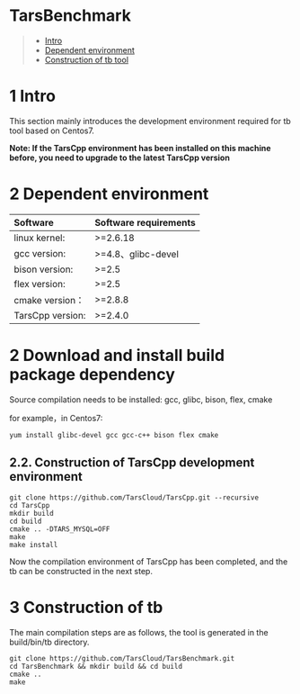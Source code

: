 # TarsBenchmark
> * [Intro](#chapter-1)
> * [Dependent environment](#chapter-2)
> * [Construction of tb tool](#chapter-3)


# 1 <a id="chapter-1"></a>Intro

This section mainly introduces the development environment required for tb tool based on Centos7.

**Note: If the TarsCpp environment has been installed on this machine before, you need to upgrade to the latest TarsCpp version**

# 2 <a id="chapter-2"></a>Dependent environment

| Software | Software requirements |
| :--- | :--- |
| linux kernel:   | >=2.6.18 |
| gcc version:    | >=4.8、glibc-devel |
| bison version:  | >=2.5|
| flex version:   | >=2.5   |
| cmake version： | >=2.8.8|
| TarsCpp version: | >=2.4.0|

# 2 <a id="chapter-2"></a>Download and install build package dependency


Source compilation needs to be installed: gcc, glibc, bison, flex, cmake

for example，in Centos7:
```
yum install glibc-devel gcc gcc-c++ bison flex cmake
```

## 2.2. Construction of TarsCpp development environment

```text
git clone https://github.com/TarsCloud/TarsCpp.git --recursive
cd TarsCpp
mkdir build
cd build
cmake .. -DTARS_MYSQL=OFF
make
make install
```

Now the compilation environment of TarsCpp has been completed, and the tb can be constructed in the next step.


# 3 <a id="chapter-3"></a>Construction of tb

The main compilation steps are as follows, the tool is generated in the build/bin/tb directory.
```
git clone https://github.com/TarsCloud/TarsBenchmark.git
cd TarsBenchmark && mkdir build && cd build
cmake ..
make
```
